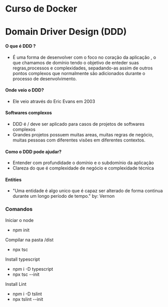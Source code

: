 # Curso de Docker

# Domain Driver Design (DDD)

#### O que é DDD ?

- É uma forma de desenvolver com o foco no coração da aplicação , o que chamamos de domínio
  tendo o objetivo de enteder suas regras,processos e complexidades, sepadando-as assim de outros pontos
  complexos que normalmente são adicionados durante o processo de desenvolvimento.

#### Onde veio o DDD?

- Ele veio através do Eric Evans em 2003

#### Softwares complexos

- DDD é / deve ser aplicado para casos de projetos de softwares complexos
- Grandes projetos possuem muitas areas, muitas regras de negócio, muitas pessoas com diferentes visões em diferentes contextos.

#### Como o DDD pode ajudar?

- Entender com profundidade o domínio e o subdomínio da aplicação
- Clareza do que é complexidade de negócio e complexidade técnica

#### Entities

- "Uma entidade é algo unico que é capaz ser alterado de forma continua durante um longo período de tempo." by: Vernon

### Comandos

Iniciar o node

- npm init

Compilar na pasta /dist

- npx tsc

Install typescript

- npm i -D typescript
- npx tsc --init

Install Lint

- npm i -D tslint
- npx tslint --init
